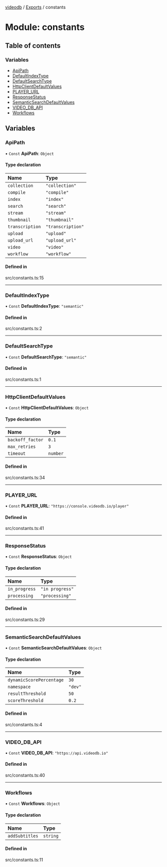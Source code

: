 [videodb](../README.md) / [Exports](../modules.md) / constants

# Module: constants

## Table of contents

### Variables

- [ApiPath](constants.md#apipath)
- [DefaultIndexType](constants.md#defaultindextype)
- [DefaultSearchType](constants.md#defaultsearchtype)
- [HttpClientDefaultValues](constants.md#httpclientdefaultvalues)
- [PLAYER\_URL](constants.md#player_url)
- [ResponseStatus](constants.md#responsestatus)
- [SemanticSearchDefaultValues](constants.md#semanticsearchdefaultvalues)
- [VIDEO\_DB\_API](constants.md#video_db_api)
- [Workflows](constants.md#workflows)

## Variables

### ApiPath

• `Const` **ApiPath**: `Object`

#### Type declaration

| Name | Type |
| :------ | :------ |
| `collection` | ``"collection"`` |
| `compile` | ``"compile"`` |
| `index` | ``"index"`` |
| `search` | ``"search"`` |
| `stream` | ``"stream"`` |
| `thumbnail` | ``"thumbnail"`` |
| `transcription` | ``"transcription"`` |
| `upload` | ``"upload"`` |
| `upload_url` | ``"upload_url"`` |
| `video` | ``"video"`` |
| `workflow` | ``"workflow"`` |

#### Defined in

src/constants.ts:15

___

### DefaultIndexType

• `Const` **DefaultIndexType**: ``"semantic"``

#### Defined in

src/constants.ts:2

___

### DefaultSearchType

• `Const` **DefaultSearchType**: ``"semantic"``

#### Defined in

src/constants.ts:1

___

### HttpClientDefaultValues

• `Const` **HttpClientDefaultValues**: `Object`

#### Type declaration

| Name | Type |
| :------ | :------ |
| `backoff_factor` | ``0.1`` |
| `max_retries` | ``3`` |
| `timeout` | `number` |

#### Defined in

src/constants.ts:34

___

### PLAYER\_URL

• `Const` **PLAYER\_URL**: ``"https://console.videodb.io/player"``

#### Defined in

src/constants.ts:41

___

### ResponseStatus

• `Const` **ResponseStatus**: `Object`

#### Type declaration

| Name | Type |
| :------ | :------ |
| `in_progress` | ``"in progress"`` |
| `processing` | ``"processing"`` |

#### Defined in

src/constants.ts:29

___

### SemanticSearchDefaultValues

• `Const` **SemanticSearchDefaultValues**: `Object`

#### Type declaration

| Name | Type |
| :------ | :------ |
| `dynamicScorePercentage` | ``30`` |
| `namespace` | ``"dev"`` |
| `resultThreshold` | ``50`` |
| `scoreThreshold` | ``0.2`` |

#### Defined in

src/constants.ts:4

___

### VIDEO\_DB\_API

• `Const` **VIDEO\_DB\_API**: ``"https://api.videodb.io"``

#### Defined in

src/constants.ts:40

___

### Workflows

• `Const` **Workflows**: `Object`

#### Type declaration

| Name | Type |
| :------ | :------ |
| `addSubtitles` | `string` |

#### Defined in

src/constants.ts:11
